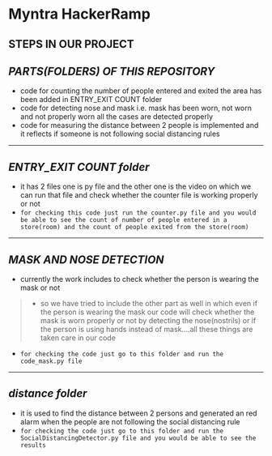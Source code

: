  # Myntra HackerRamp
## **STEPS IN OUR PROJECT**
*PARTS(FOLDERS) OF THIS REPOSITORY*
---
* code for counting the number of people entered and exited the area has been added in ENTRY_EXIT COUNT folder
* code for detecting nose and mask i.e. mask has been worn, not worn and not properly worn all the cases are detected properly
* code for measuring the distance between 2 people is implemented and it reflects if someone is not following social distancing rules
---
## *ENTRY_EXIT COUNT folder*

* it has 2 files one is py file and the other one is the video on which we can run that file and check whether the counter file is working properly or not
* ``` for checking this code just run the counter.py file and you would be able to see the count of number of people entered in a store(room) and the count of people exited from the store(room) ```
---
## *MASK AND NOSE DETECTION*
* currently the work includes to check whether the person is wearing the mask or not
> * so we have tried to include the other part as well in which even if the person is wearing the mask our code will check whether the mask is worn properly or not by detecting the nose(nostrils) or if the person is using hands instead of mask....all these things are taken care in our code 
* ``` for checking the code just go to this folder and run the code_mask.py file ```
---
## *distance folder*
* it is used to find the distance between 2 persons and generated an red alarm when the people are not following the social distancing rule
* ``` for checking the code just go to this folder and run the SocialDistancingDetector.py file and you would be able to see the results ```


